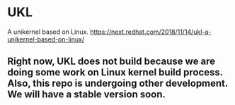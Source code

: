 # UKL

A unikernel based on Linux.
https://next.redhat.com/2018/11/14/ukl-a-unikernel-based-on-linux/

## Right now, UKL does not build because we are doing some work on Linux kernel build process. Also, this repo is undergoing other development. We will have a stable version soon.
